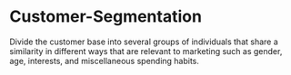 # Customer-Segmentation
Divide the customer base into several groups of individuals that share a similarity in different ways that are relevant to marketing such as gender, age, interests, and miscellaneous spending habits.
